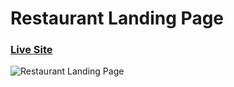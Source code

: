 # Restaurant Landing Page

### [Live Site](https://gericht-restaurant.com/)

![Restaurant Landing Page](https://i.ibb.co/5jxBKpw/image.png)
